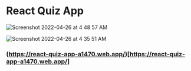 # React Quiz App

![Screenshot 2022-04-26 at 4 48 57 AM](https://user-images.githubusercontent.com/35189275/165193079-2c7f8b06-6d7d-4356-b62b-8ad0aa9a3e11.png)

![Screenshot 2022-04-26 at 4 35 51 AM](https://user-images.githubusercontent.com/35189275/165193081-473c417d-cb2d-4357-8cf8-ad15e0370dbf.png)

### (https://react-quiz-app-a1470.web.app/)[https://react-quiz-app-a1470.web.app/]
